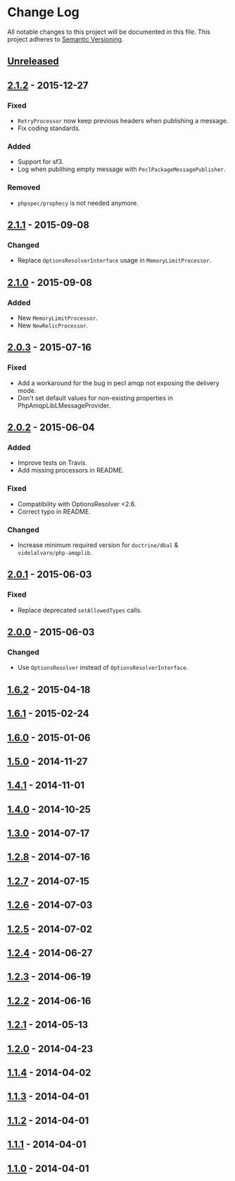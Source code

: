 # Change Log

All notable changes to this project will be documented in this file.
This project adheres to [Semantic Versioning](http://semver.org/).

## [Unreleased]

## [2.1.2] - 2015-12-27

### Fixed

- `RetryProcessor` now keep previous headers when publishing a message.
- Fix coding standards.

### Added

- Support for sf3.
- Log when publihing empty message with `PeclPackageMessagePublisher`.

### Removed

- `phpspec/prophecy` is not needed anymore.

## [2.1.1] - 2015-09-08

### Changed

- Replace `OptionsResolverInterface` usage in `MemoryLimitProcessor`.

## [2.1.0] - 2015-09-08

### Added

- New `MemoryLimitProcessor`.
- New `NewRelicProcessor`.

## [2.0.3] - 2015-07-16

### Fixed

- Add a workaround for the bug in pecl amqp not exposing the delivery mode.
- Don't set default values for non-existing properties in PhpAmqpLibLMessageProvider.

## [2.0.2] - 2015-06-04

### Added

- Improve tests on Travis.
- Add missing processors in README.

### Fixed

- Compatibility with OptionsResolver <2.6.
- Correct typo in README.

### Changed

- Increase minimum required version for `doctrine/dbal` & `videlalvaro/php-amqplib`.

## [2.0.1] - 2015-06-03

### Fixed

- Replace deprecated `setAllowedTypes` calls.

## [2.0.0] - 2015-06-03

### Changed

- Use `OptionsResolver` instead of `OptionsResolverInterface`.

## [1.6.2] - 2015-04-18

## [1.6.1] - 2015-02-24

## [1.6.0] - 2015-01-06

## [1.5.0] - 2014-11-27

## [1.4.1] - 2014-11-01

## [1.4.0] - 2014-10-25

## [1.3.0] - 2014-07-17

## [1.2.8] - 2014-07-16

## [1.2.7] - 2014-07-15

## [1.2.6] - 2014-07-03

## [1.2.5] - 2014-07-02

## [1.2.4] - 2014-06-27

## [1.2.3] - 2014-06-19

## [1.2.2] - 2014-06-16

## [1.2.1] - 2014-05-13

## [1.2.0] - 2014-04-23

## [1.1.4] - 2014-04-02

## [1.1.3] - 2014-04-01

## [1.1.2] - 2014-04-01

## [1.1.1] - 2014-04-01

## [1.1.0] - 2014-04-01

[Unreleased]: https://github.com/swarrot/swarrot/compare/v2.1.2...HEAD
[2.1.2]: https://github.com/swarrot/swarrot/compare/v2.1.1...v2.1.2
[2.1.1]: https://github.com/swarrot/swarrot/compare/v2.1.0...v2.1.1
[2.1.0]: https://github.com/swarrot/swarrot/compare/v2.0.3...v2.1.0
[2.0.3]: https://github.com/swarrot/swarrot/compare/v2.0.2...v2.0.3
[2.0.2]: https://github.com/swarrot/swarrot/compare/v2.0.1...v2.0.2
[2.0.1]: https://github.com/swarrot/swarrot/compare/v2.0.0...v2.0.1
[2.0.0]: https://github.com/swarrot/swarrot/compare/v1.6.2...v2.0.0
[1.6.2]: https://github.com/swarrot/swarrot/compare/v1.6.1...v1.6.2
[1.6.1]: https://github.com/swarrot/swarrot/compare/v1.6.0...v1.6.1
[1.6.0]: https://github.com/swarrot/swarrot/compare/v1.5.0...v1.6.0
[1.5.0]: https://github.com/swarrot/swarrot/compare/v1.4.1...v1.5.0
[1.4.1]: https://github.com/swarrot/swarrot/compare/v1.4.0...v1.4.1
[1.4.0]: https://github.com/swarrot/swarrot/compare/v1.3.0...v1.4.0
[1.3.0]: https://github.com/swarrot/swarrot/compare/v1.2.8...v1.3.0
[1.2.8]: https://github.com/swarrot/swarrot/compare/v1.2.7...v1.2.8
[1.2.7]: https://github.com/swarrot/swarrot/compare/v1.2.6...v1.2.7
[1.2.6]: https://github.com/swarrot/swarrot/compare/v1.2.5...v1.2.6
[1.2.5]: https://github.com/swarrot/swarrot/compare/v1.2.4...v1.2.5
[1.2.4]: https://github.com/swarrot/swarrot/compare/v1.2.3...v1.2.4
[1.2.3]: https://github.com/swarrot/swarrot/compare/v1.2.2...v1.2.3
[1.2.2]: https://github.com/swarrot/swarrot/compare/v1.2.1...v1.2.2
[1.2.1]: https://github.com/swarrot/swarrot/compare/v1.2.0...v1.2.1
[1.2.0]: https://github.com/swarrot/swarrot/compare/v1.1.4...v1.2.0
[1.1.4]: https://github.com/swarrot/swarrot/compare/v1.1.3...v1.1.4
[1.1.3]: https://github.com/swarrot/swarrot/compare/v1.1.2...v1.1.3
[1.1.2]: https://github.com/swarrot/swarrot/compare/v1.1.1...v1.1.2
[1.1.1]: https://github.com/swarrot/swarrot/compare/v1.1.0...v1.1.1
[1.1.0]: https://github.com/swarrot/swarrot/compare/v1.0.0...v1.1.0
